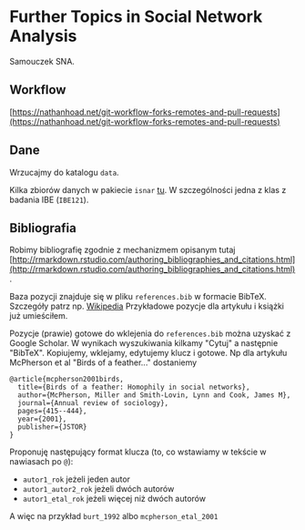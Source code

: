 # Further Topics in Social Network Analysis

Samouczek SNA.


## Workflow

[https://nathanhoad.net/git-workflow-forks-remotes-and-pull-requests](https://nathanhoad.net/git-workflow-forks-remotes-and-pull-requests)


## Dane

Wrzucajmy do katalogu `data`.

Kilka zbiorów danych w pakiecie `isnar` [tu](https://github.com/mbojan/isnar).
W szczególności jedna z klas z badania IBE (`IBE121`).


## Bibliografia

Robimy bibliografię zgodnie z mechanizmem opisanym tutaj
[http://rmarkdown.rstudio.com/authoring_bibliographies_and_citations.html](http://rmarkdown.rstudio.com/authoring_bibliographies_and_citations.html).

Baza pozycji znajduje się w pliku `references.bib` w formacie BibTeX. Szczegóły
patrz np. [Wikipedia](http://en.wikipedia.org/wiki/BibTeX)
Przykładowe pozycje dla artykułu i książki już umieściłem. 

Pozycje (prawie) gotowe do wklejenia do `references.bib` można uzyskać z Google Scholar. W wynikach wyszukiwania
kilkamy "Cytuj" a następnie "BibTeX". Kopiujemy, wklejamy, edytujemy klucz i gotowe. Np dla artykułu
McPherson et al "Birds of a feather..." dostaniemy

```
@article{mcpherson2001birds,
  title={Birds of a feather: Homophily in social networks},
  author={McPherson, Miller and Smith-Lovin, Lynn and Cook, James M},
  journal={Annual review of sociology},
  pages={415--444},
  year={2001},
  publisher={JSTOR}
}
```

Proponuję następujący format klucza (to, co wstawiamy w tekście w nawiasach po
`@`):

- `autor1_rok` jeżeli jeden autor
- `autor1_autor2_rok` jeżeli dwóch autorów
- `autor1_etal_rok` jeżeli więcej niż dwóch autorów

A więc na przykład `burt_1992` albo `mcpherson_etal_2001`
